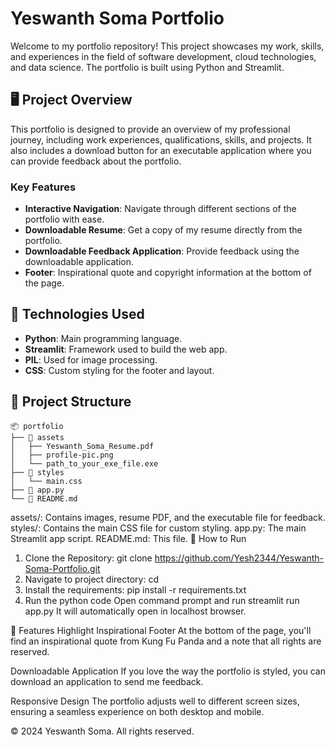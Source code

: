 # Yeswanth Soma Portfolio

Welcome to my portfolio repository! This project showcases my work, skills, and experiences in the field of software development, cloud technologies, and data science. The portfolio is built using Python and Streamlit.

## 🖥️ Project Overview

This portfolio is designed to provide an overview of my professional journey, including work experiences, qualifications, skills, and projects. It also includes a download button for an executable application where you can provide feedback about the portfolio.

### Key Features

- **Interactive Navigation**: Navigate through different sections of the portfolio with ease.
- **Downloadable Resume**: Get a copy of my resume directly from the portfolio.
- **Downloadable Feedback Application**: Provide feedback using the downloadable application.
- **Footer**: Inspirational quote and copyright information at the bottom of the page.

## 🚀 Technologies Used

- **Python**: Main programming language.
- **Streamlit**: Framework used to build the web app.
- **PIL**: Used for image processing.
- **CSS**: Custom styling for the footer and layout.

## 📂 Project Structure

```plaintext
📦 portfolio
├── 📁 assets
│   ├── Yeswanth_Soma_Resume.pdf
│   ├── profile-pic.png
│   └── path_to_your_exe_file.exe
├── 📁 styles
│   └── main.css
├── 📄 app.py
└── 📄 README.md
```
assets/: Contains images, resume PDF, and the executable file for feedback.
styles/: Contains the main CSS file for custom styling.
app.py: The main Streamlit app script.
README.md: This file.
📄 How to Run
1. Clone the Repository:
git clone https://github.com/Yesh2344/Yeswanth-Soma-Portfolio.git
2. Navigate to project directory:
cd
3. Install the requirements:
pip install -r requirements.txt
4. Run the python code
Open command prompt and run streamlit run app.py
It will automatically open in localhost browser.

🌟 Features Highlight
Inspirational Footer
At the bottom of the page, you'll find an inspirational quote from Kung Fu Panda and a note that all rights are reserved.

Downloadable Application
If you love the way the portfolio is styled, you can download an application to send me feedback.

Responsive Design
The portfolio adjusts well to different screen sizes, ensuring a seamless experience on both desktop and mobile.

© 2024 Yeswanth Soma. All rights reserved.

